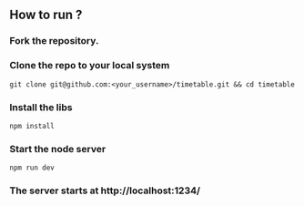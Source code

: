 ## How to run ?
### Fork the repository.
### Clone the repo to your local system

```
git clone git@github.com:<your_username>/timetable.git && cd timetable
```

### Install the libs

```
npm install
```

### Start the node server 
```
npm run dev
```

### The server starts at http://localhost:1234/